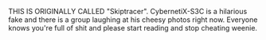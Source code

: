 THIS IS ORIGINALLY CALLED "Skiptracer".  CybernetiX-S3C is a hilarious fake and there is a group laughing at his cheesy photos right now. Everyone knows you're full of shit and please start reading and stop cheating weenie. 
